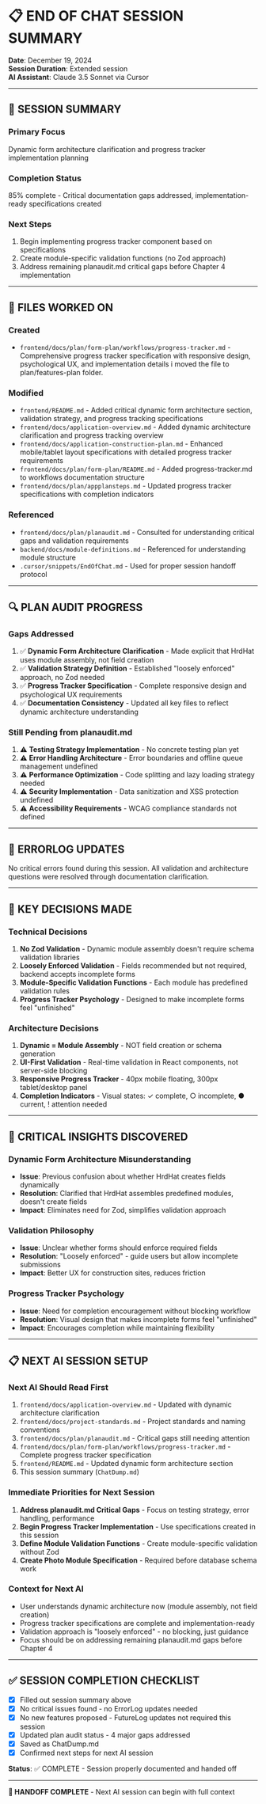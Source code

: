 # 📋 END OF CHAT SESSION SUMMARY

**Date**: December 19, 2024  
**Session Duration**: Extended session  
**AI Assistant**: Claude 3.5 Sonnet via Cursor

---

## 🚨 **SESSION SUMMARY**

### **Primary Focus**

Dynamic form architecture clarification and progress tracker implementation planning

### **Completion Status**

85% complete - Critical documentation gaps addressed, implementation-ready specifications created

### **Next Steps**

1. Begin implementing progress tracker component based on specifications
2. Create module-specific validation functions (no Zod approach)
3. Address remaining planaudit.md critical gaps before Chapter 4 implementation

---

## 📁 **FILES WORKED ON**

### **Created**

- `frontend/docs/plan/form-plan/workflows/progress-tracker.md` - Comprehensive progress tracker specification with responsive design, psychological UX, and implementation details
  i moved the file to plan/features-plan folder.

### **Modified**

- `frontend/README.md` - Added critical dynamic form architecture section, validation strategy, and progress tracking specifications
- `frontend/docs/application-overview.md` - Added dynamic architecture clarification and progress tracking overview
- `frontend/docs/application-construction-plan.md` - Enhanced mobile/tablet layout specifications with detailed progress tracker requirements
- `frontend/docs/plan/form-plan/README.md` - Added progress-tracker.md to workflows documentation structure
- `frontend/docs/plan/appplansteps.md` - Updated progress tracker specifications with completion indicators

### **Referenced**

- `frontend/docs/plan/planaudit.md` - Consulted for understanding critical gaps and validation requirements
- `backend/docs/module-definitions.md` - Referenced for understanding module structure
- `.cursor/snippets/EndOfChat.md` - Used for proper session handoff protocol

---

## 🔍 **PLAN AUDIT PROGRESS**

### **Gaps Addressed**

1. ✅ **Dynamic Form Architecture Clarification** - Made explicit that HrdHat uses module assembly, not field creation
2. ✅ **Validation Strategy Definition** - Established "loosely enforced" approach, no Zod needed
3. ✅ **Progress Tracker Specification** - Complete responsive design and psychological UX requirements
4. ✅ **Documentation Consistency** - Updated all key files to reflect dynamic architecture understanding

### **Still Pending from planaudit.md**

1. ⚠️ **Testing Strategy Implementation** - No concrete testing plan yet
2. ⚠️ **Error Handling Architecture** - Error boundaries and offline queue management undefined
3. ⚠️ **Performance Optimization** - Code splitting and lazy loading strategy needed
4. ⚠️ **Security Implementation** - Data sanitization and XSS protection undefined
5. ⚠️ **Accessibility Requirements** - WCAG compliance standards not defined

---

## 🚨 **ERRORLOG UPDATES**

No critical errors found during this session. All validation and architecture questions were resolved through documentation clarification.

---

## 🔑 **KEY DECISIONS MADE**

### **Technical Decisions**

1. **No Zod Validation** - Dynamic module assembly doesn't require schema validation libraries
2. **Loosely Enforced Validation** - Fields recommended but not required, backend accepts incomplete forms
3. **Module-Specific Validation Functions** - Each module has predefined validation rules
4. **Progress Tracker Psychology** - Designed to make incomplete forms feel "unfinished"

### **Architecture Decisions**

1. **Dynamic = Module Assembly** - NOT field creation or schema generation
2. **UI-First Validation** - Real-time validation in React components, not server-side blocking
3. **Responsive Progress Tracker** - 40px mobile floating, 300px tablet/desktop panel
4. **Completion Indicators** - Visual states: ✓ complete, ○ incomplete, ● current, ! attention needed

---

## 🎯 **CRITICAL INSIGHTS DISCOVERED**

### **Dynamic Form Architecture Misunderstanding**

- **Issue**: Previous confusion about whether HrdHat creates fields dynamically
- **Resolution**: Clarified that HrdHat assembles predefined modules, doesn't create fields
- **Impact**: Eliminates need for Zod, simplifies validation approach

### **Validation Philosophy**

- **Issue**: Unclear whether forms should enforce required fields
- **Resolution**: "Loosely enforced" - guide users but allow incomplete submissions
- **Impact**: Better UX for construction sites, reduces friction

### **Progress Tracker Psychology**

- **Issue**: Need for completion encouragement without blocking workflow
- **Resolution**: Visual design that makes incomplete forms feel "unfinished"
- **Impact**: Encourages completion while maintaining flexibility

---

## 📋 **NEXT AI SESSION SETUP**

### **Next AI Should Read First**

1. `frontend/docs/application-overview.md` - Updated with dynamic architecture clarification
2. `frontend/docs/project-standards.md` - Project standards and naming conventions
3. `frontend/docs/plan/planaudit.md` - Critical gaps still needing attention
4. `frontend/docs/plan/form-plan/workflows/progress-tracker.md` - Complete progress tracker specification
5. `frontend/README.md` - Updated dynamic form architecture section
6. This session summary (`ChatDump.md`)

### **Immediate Priorities for Next Session**

1. **Address planaudit.md Critical Gaps** - Focus on testing strategy, error handling, performance
2. **Begin Progress Tracker Implementation** - Use specifications created in this session
3. **Define Module Validation Functions** - Create module-specific validation without Zod
4. **Create Photo Module Specification** - Required before database schema work

### **Context for Next AI**

- User understands dynamic architecture now (module assembly, not field creation)
- Progress tracker specifications are complete and implementation-ready
- Validation approach is "loosely enforced" - no blocking, just guidance
- Focus should be on addressing remaining planaudit.md gaps before Chapter 4

---

## ✅ **SESSION COMPLETION CHECKLIST**

- [x] Filled out session summary above
- [x] No critical issues found - no ErrorLog updates needed
- [x] No new features proposed - FutureLog updates not required this session
- [x] Updated plan audit status - 4 major gaps addressed
- [x] Saved as ChatDump.md
- [x] Confirmed next steps for next AI session

**Status**: ✅ COMPLETE - Session properly documented and handed off

---

**🔄 HANDOFF COMPLETE** - Next AI session can begin with full context
